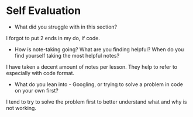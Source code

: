 # Self Evaluation

- What did you struggle with in this section?

I forgot to put 2 ends in my do, if code.

- How is note-taking going? What are you finding helpful? When do you find yourself taking the most helpful notes?

I have taken a decent amount of notes per lesson. They help to refer to especially with code format.

- What do you lean into - Googling, or trying to solve a problem in code on your own first?

I tend to try to solve the problem first to better understand what and why is not working.
